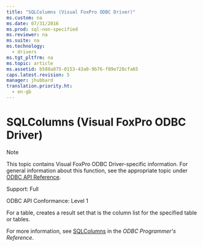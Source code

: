 ```yaml
---
title: "SQLColumns (Visual FoxPro ODBC Driver)"
ms.custom: na
ms.date: 07/31/2016
ms.prod: sql-non-specified
ms.reviewer: na
ms.suite: na
ms.technology: 
  - drivers
ms.tgt_pltfrm: na
ms.topic: article
ms.assetid: b588a875-0153-43a0-9b76-f89e728cfa65
caps.latest.revision: 5
manager: jhubbard
translation.priority.ht: 
  - en-gb
---
```

# SQLColumns (Visual FoxPro ODBC Driver)
> [!NOTE]  
>  This topic contains Visual FoxPro ODBC Driver-specific information. For general information about this function, see the appropriate topic under [ODBC API Reference](../content/ODBC-API-Reference.md).  
  
 Support: Full  
  
 ODBC API Conformance: Level 1  
  
 For a table, creates a result set that is the column list for the specified table or tables.  
  
 For more information, see [SQLColumns](../content/SQLColumns-Function.md) in the *ODBC Programmer's Reference*.
